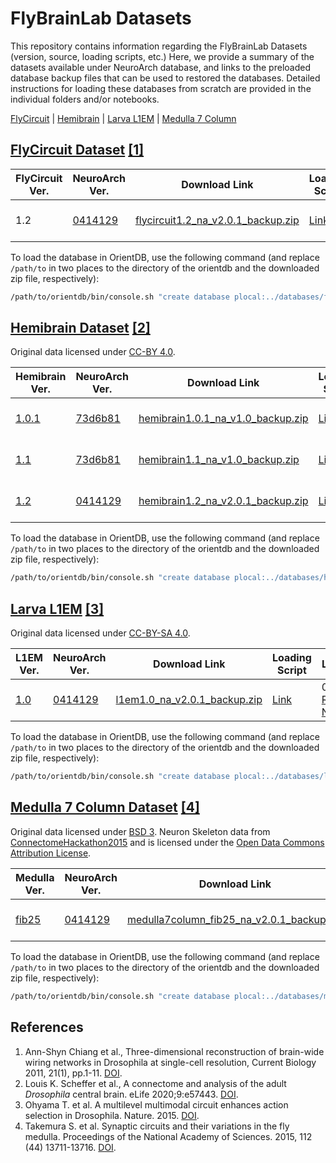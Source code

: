 # FlyBrainLab Datasets
This repository contains information regarding the FlyBrainLab Datasets (version, source, loading scripts, etc.)
Here, we provide a summary of the datasets available under NeuroArch database, and links to the preloaded database backup files that can be used to restored the databases.
Detailed instructions for loading these databases from scratch are provided in the individual folders and/or notebooks.

[FlyCircuit](#flycircuit) | [Hemibrain](#hemibrain) | [Larva L1EM](#larva-l1em) | [Medulla 7 Column](#medulla-7column)

## <a name="flycircuit"></a>[FlyCircuit Dataset](http://flycircuit.tw) [[1]](#ref-1)

|FlyCircuit Ver.| NeuroArch Ver.| Download Link |Loading Script|Last Update|NeuroNLP|
|-----------|---------| --------| -------|-----|------|
| 1.2 | [0414129](https://github.com/fruitflybrain/neuroarch/tree/041412911379a5d36ea0c9ca5cb1e7931c596ab5) | [flycircuit1.2_na_v2.0.1_backup.zip](https://drive.google.com/file/d/1_T-aAqGXh-spuFCWomnEzYnw6WyWUSjq/view?usp=sharing) | [Link](https://github.com/FlyBrainLab/datasets/blob/main/flycircuit/v1.2/FlyCircuit_to_NeuroArch.ipynb) | 06/17/2022 [Release Notes](https://github.com/FlyBrainLab/datasets/blob/main/flycircuit/v1.2/README.md) |[Link](https://neuronlp.fruitflybrain.org)|

To load the database in OrientDB, use the following command (and replace `/path/to` in two places to the directory of the orientdb and the downloaded zip file, respectively):
```bash
/path/to/orientdb/bin/console.sh "create database plocal:../databases/flycircuit admin admin; restore database /path/to/flycircuit1.2_na_v1.0_backup.zip"
```

## <a name="hemibrain"></a>[Hemibrain Dataset](https://www.janelia.org/project-team/flyem/hemibrain) [[2]](#ref-2)
Original data licensed under [CC-BY 4.0](https://creativecommons.org/licenses/by/4.0/).

|Hemibrain Ver.| NeuroArch Ver.| Download Link |Loading Script|Last Update|NeuroNLP|
|-----------|---------| --------| -------|------|-------|
| [1.0.1](https://storage.cloud.google.com/hemibrain-release/neuprint/hemibrain_v1.0.1_neo4j_inputs.zip) | [73d6b81](https://github.com/fruitflybrain/neuroarch/tree/73d6b81439b870d5b5c1de73df4f20283045b7fa) | [hemibrain1.0.1_na_v1.0_backup.zip](https://drive.google.com/file/d/1x6MQJB_4OaWJR6d6O3WFCSeJWG58FsPT/view?usp=sharing)| [Link](https://github.com/FlyBrainLab/datasets/blob/main/hemibrain/v1.0.1/Hemibrain_Neuprint_to_NeuroArch.ipynb) | 01/27/2021 [Release Notes](https://github.com/FlyBrainLab/datasets/blob/main/hemibrain/v1.0.1/README.md)| [Link](https://hemibrain101.neuronlp.fruitflybrain.org)|
| [1.1](https://storage.cloud.google.com/hemibrain-release/neuprint/hemibrain_v1.1_neo4j_inputs.zip) | [73d6b81](https://github.com/fruitflybrain/neuroarch/tree/73d6b81439b870d5b5c1de73df4f20283045b7fa) | [hemibrain1.1_na_v1.0_backup.zip](https://drive.google.com/file/d/1Y63UpypJ-eMgOdX3bcSRO4Ct3DqmH6-X/view?usp=sharing)| [Link](https://github.com/FlyBrainLab/datasets/blob/main/hemibrain/v1.1/Hemibrain_Neuprint_to_NeuroArch.ipynb) | 01/27/2021 [Release Notes](https://github.com/FlyBrainLab/datasets/blob/main/hemibrain/v1.1/README.md)| [Link](https://hemibrain.neuronlp.fruitflybrain.org)|
| [1.2](https://storage.cloud.google.com/hemibrain-release/neuprint/hemibrain_v1.2_neo4j_inputs.zip) | [0414129](https://github.com/fruitflybrain/neuroarch/tree/041412911379a5d36ea0c9ca5cb1e7931c596ab5) | [hemibrain1.2_na_v2.0.1_backup.zip](https://drive.google.com/file/d/1ytVmmLrYqKARw9-0tVGJvQzCIzCLUtaN/view?usp=sharing)| [Link](https://github.com/FlyBrainLab/datasets/blob/main/hemibrain/v1.2/Hemibrain_Neuprint_to_NeuroArch.ipynb) | 06/17/2022 [Release Notes](https://github.com/FlyBrainLab/datasets/blob/main/hemibrain/v1.2/README.md)| [Link](https://hemibrain12.neuronlp.fruitflybrain.org)|

To load the database in OrientDB, use the following command (and replace `/path/to` in two places to the directory of the orientdb and the downloaded zip file, respectively):
```bash
/path/to/orientdb/bin/console.sh "create database plocal:../databases/hemibrain admin admin; restore database /path/to/hemibrain1.1_na_v1.0_backup.zip"
```

## <a name="larva-l1em"></a>[Larva L1EM](https://l1em.catmaid.virtualflybrain.org/) [[3]](#ref-3)
Original data licensed under [CC-BY-SA 4.0](https://creativecommons.org/licenses/by-sa/4.0/legalcode).

|L1EM Ver.| NeuroArch Ver.| Download Link |Loading Script|Last Update|NeuroNLP|
|-----------|---------| --------| -------|------|--------|
| [1.0](https://l1em.catmaid.virtualflybrain.org/) | [0414129](https://github.com/fruitflybrain/neuroarch/tree/041412911379a5d36ea0c9ca5cb1e7931c596ab5) | [l1em1.0_na_v2.0.1_backup.zip](https://drive.google.com/file/d/1juF2aSp5g-c9S3U3RD9_ydSsDpHaHuLC/view?usp=sharing)| [Link](https://github.com/FlyBrainLab/datasets/blob/main/l1em/Load_Larva_L1EM.ipynb) | 06/17/2022 [Release Notes](https://github.com/FlyBrainLab/datasets/blob/main/l1em/README.md)| [Link](https://larva.neuronlp.fruitflybrain.org)|

To load the database in OrientDB, use the following command (and replace `/path/to` in two places to the directory of the orientdb and the downloaded zip file, respectively):
```bash
/path/to/orientdb/bin/console.sh "create database plocal:../databases/l1em admin admin; restore database /path/to/l1em1.0_na_v1.0_backup.zip"
```

## <a name="medulla-7column"></a>[Medulla 7 Column Dataset](https://www.janelia.org/project-team/flyem/research/previous-connectomes-analyzed/seven-column-connectome-fib-sem) [[4]](#ref-medulla)
Original data licensed under [BSD 3](https://github.com/connectome-neuprint/neuPrint/blob/master/LICENSE.txt). Neuron Skeleton data from [ConnectomeHackathon2015](https://github.com/janelia-flyem/ConnectomeHackathon2015) and is licensed under the [Open Data Commons Attribution License](http://opendatacommons.org/licenses/by/1.0/).

|Medulla Ver.| NeuroArch Ver.| Download Link |Loading Script|Last Update|NeuroNLP|
|-----------|---------| --------| -------|------|--------|
| [fib25](https://github.com/connectome-neuprint/neuPrint/blob/master/fib25_neo4j_inputs.zip/) | [0414129](https://github.com/fruitflybrain/neuroarch/tree/041412911379a5d36ea0c9ca5cb1e7931c596ab5) | [medulla7column_fib25_na_v2.0.1_backup.zip](https://drive.google.com/file/d/1lX_nGmqfQ7YouO4TTGw7Q3fRaAZn1T1S/view?usp=sharing)| [Link](https://github.com/FlyBrainLab/datasets/blob/main/medulla/Medulla7column_Neuprint_to_NeuroArch.ipynb) | 06/17/2022 [Release Notes](https://github.com/FlyBrainLab/datasets/blob/main/medulla/README.md)| [Link](https://medulla.neuronlp.fruitflybrain.org)|

To load the database in OrientDB, use the following command (and replace `/path/to` in two places to the directory of the orientdb and the downloaded zip file, respectively):
```bash
/path/to/orientdb/bin/console.sh "create database plocal:../databases/medulla admin admin; restore database /path/to/medulla7column_fib25_na_v1.0_backup.zip"
```


## References
1. <a name="ref-1"></a> Ann-Shyn Chiang et al., Three-dimensional reconstruction of brain-wide wiring networks in Drosophila at single-cell resolution, Current Biology 2011, 21(1), pp.1-11. [DOI](https://doi.org/10.1016/j.cub.2010.11.056).
2. <a name="ref-2"></a> Louis K. Scheffer et al., A connectome and analysis of the adult *Drosophila* central brain. eLife 2020;9:e57443. [DOI](https://doi.org/10.7554/eLife.57443).
3. <a name="ref-3"></a> Ohyama T. et al. A multilevel multimodal circuit enhances action selection in Drosophila. Nature. 2015. [DOI](https://doi.org/10.1038/nature14297).
4. <a name="ref-medulla"></a> Takemura S. et al. Synaptic circuits and their variations in the fly medulla. Proceedings of the National Academy of Sciences. 2015, 112 (44) 13711-13716. [DOI](https://doi.org/10.1073/pnas.1509820112).
